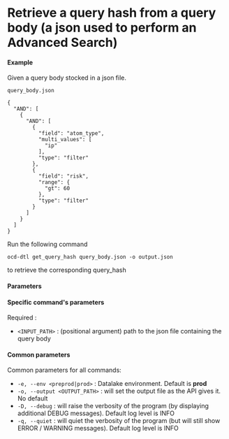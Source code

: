 # Retrieve a query hash from a query body (a json used to perform an Advanced Search)

#### Example

Given a query body stocked in a json file.

`query_body.json`
````
{
  "AND": [
    {
      "AND": [
        {
          "field": "atom_type",
          "multi_values": [
            "ip"
          ],
          "type": "filter"
        },
        {
          "field": "risk",
          "range": {
            "gt": 60
          },
          "type": "filter"
        }
      ]
    }
  ]
}
````
Run the following command
````
ocd-dtl get_query_hash query_body.json -o output.json
````
to retrieve the corresponding query_hash

#### Parameters

#### Specific command's parameters

Required :
* `<INPUT_PATH>` : (positional argument) path to the json file containing the query body 

#### Common parameters
Common parameters for all commands:  
* `-e, --env <preprod|prod>` :   Datalake environment. Default is **prod**  
* `-o, --output <OUTPUT_PATH>` : will set the output file as the API gives it.  No default
* `-D, --debug`  : will raise the verbosity of the program (by displaying additional DEBUG messages). Default log level is INFO
* `-q, --quiet` : will quiet the verbosity of the program (but will still show ERROR / WARNING messages). Default log level is INFO